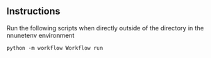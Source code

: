 ## Instructions

Run the following scripts when directly outside of the directory in the nnunetenv environment

```python -m workflow Workflow run```

